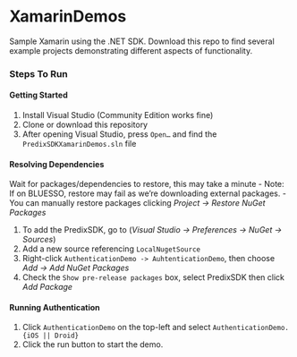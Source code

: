 # XamarinDemos

Sample Xamarin using the .NET SDK. Download this repo to find several example projects demonstrating different aspects of functionality.

### Steps To Run

#### Getting Started
1. Install Visual Studio (Community Edition works fine)
2. Clone or download this repository
3. After opening Visual Studio, press `Open…` and find the `PredixSDKXamarinDemos.sln` file

#### Resolving Dependencies
Wait for packages/dependencies to restore, this may take a minute
	- Note: If on BLUESSO, restore may fail as we’re downloading external packages. 
    - You can manually restore packages clicking *Project -> Restore NuGet Packages*

1. To add the PredixSDK, go to (*Visual Studio -> Preferences -> NuGet -> Sources*)
2. Add a new source referencing `LocalNugetSource`
3. Right-click `AuthenticationDemo -> AuhtenticationDemo`, then choose *Add -> Add NuGet Packages*
4. Check the `Show pre-release packages` box, select PredixSDK then click *Add Package*

#### Running Authentication
1. Click `AuthenticationDemo` on the top-left and select `AuthenticationDemo.{iOS || Droid}`
2. Click the run button to start the demo.

